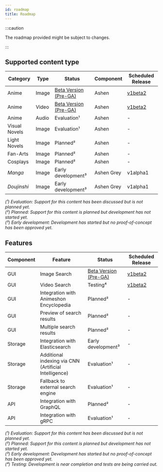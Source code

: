 ```yaml
---
id: roadmap
title: Roadmap
---
```


:::caution

The roadmap provided might be subject to changes.

:::

## Supported content type

| Category | Type | Status | Component | Scheduled Release |
| --- | --- | --- | --- | --- |
| Anime | Image | [Beta Version (Pre-GA)](/docs/developers/release-lifecycles#beta-version-pre-ga) | Ashen | [v1beta2](/docs/ashen/reference/overview) |
| Anime | Video | [Beta Version (Pre-GA)](/docs/developers/release-lifecycles#beta-version-pre-ga) | Ashen | [v1beta2](/docs/ashen/reference/overview) |
| Anime | Audio | Evaluation¹ | Ashen | - |
| Visual Novels | Image | Evaluation¹ | Ashen | - |
| Light Novels | Image | Planned² | Ashen | - |
| Fan-Arts | Image | Planned² | Ashen | - |
| Cosplays | Image | Planned² | Ashen | - |
| *Manga* | Image | Early development³ | Ashen Grey | v1alpha1 |
| *Doujinshi* | Image | Early development³ | Ashen Grey | v1alpha1 |

*(¹) Evaluation: Support for this content has been discussed but is not planned yet.*  
*(²) Planned: Support for this content is planned but development has not started yet.*  
*(³) Early development: Development has started but no proof-of-concept has been approved yet.*  

## Features

| Component | Feature | Status | Scheduled Release |
| --- | --- | --- | --- |
| GUI | Image Search | [Beta Version (Pre-GA)](/docs/developers/release-lifecycles#beta-version-pre-ga) | [v1beta2](/docs/ashen/reference/overview) |
| GUI | Video Search | Testing⁴ | [v1beta2](/docs/ashen/reference/overview) |
| GUI | Integration with Animeshon Encyclopedia | Planned² | - |
| GUI | Preview of search results | Planned² | - |
| GUI | Multiple search results | Planned² | - |
| Storage | Integration with Elasticsearch | Early development³ | - |
| Storage | Additional indexing via CNN (Artificial Intelligence) | Evaluation¹ | - |
| Storage | Fallback to external search engine | Evaluation¹ | - |
| API | Integration with GraphQL | Planned² | - |
| API | Integration with gRPC | Evaluation¹ | - |

*(¹) Evaluation: Support for this content has been discussed but is not planned yet.*  
*(²) Planned: Support for this content is planned but development has not started yet.*  
*(³) Early development: Development has started but no proof-of-concept has been approved yet.*  
*(⁴) Testing: Development is near completion and tests are being carried out.*  
